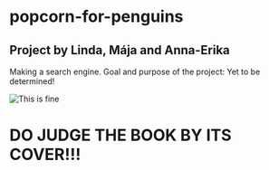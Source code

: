 # popcorn-for-penguins
## Project by Linda, Mája and Anna-Erika
Making a search engine.
Goal and purpose of the project: Yet to be determined!

![This is fine](https://media2.giphy.com/media/QMHoU66sBXqqLqYvGO/giphy.gif)

# DO JUDGE THE BOOK BY ITS COVER!!!
